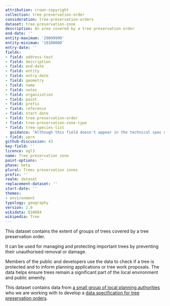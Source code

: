 ```yaml
---
attribution: crown-copyright
collection: tree-preservation-order
consideration: tree-preservation-orders
dataset: tree-preservation-zone
description: An area covered by a tree preservation order
end-date: ''
entity-maximum: '29099999'
entity-minimum: '19100000'
entry-date: ''
fields:
- field: address-text
- field: description
- field: end-date
- field: entity
- field: entry-date
- field: geometry
- field: name
- field: notes
- field: organisation
- field: point
- field: prefix
- field: reference
- field: start-date
- field: tree-preservation-order
- field: tree-preservation-zone-type
- field: tree-species-list
  guidance: "Although this field doesn't appear in the technical spec or guidance if an LPA provides a species column we can map it to this" 
- field: uprn
github-discussion: 43
key-field: ''
licence: ogl3
name: Tree preservation zone
paint-options: ''
phase: beta
plural: Trees preservation zones
prefix: ''
realm: dataset
replacement-dataset: ''
start-date: ''
themes:
- environment
typology: geography
version: 2.0
wikidata: Q10884
wikipedia: Tree
---
```


This dataset contains the extent of groups of trees covered by a tree preservation order.

It can be used for managing and protecting important trees by preventing their unauthorised removal or damage. 

Members of the public and developers use the data to check if a tree is protected and to inform planning applications or tree work proposals. The data helps ensure trees remain a significant part of the local environment and public amenity.

This dataset contains data from [a small group of local planning authorities](/about/) who we are working with to develop a [data specification for tree preservation orders](https://www.digital-land.info/guidance/specifications/tree-preservation-order).

